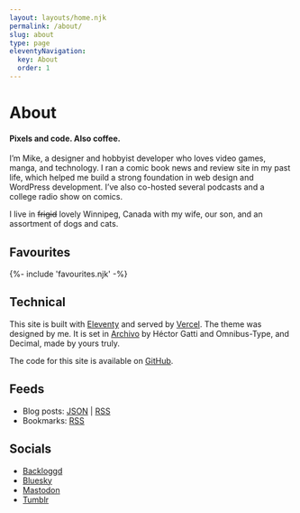 ```yaml
---
layout: layouts/home.njk
permalink: /about/
slug: about
type: page
eleventyNavigation:
  key: About
  order: 1
---
```


# About

#### Pixels and code. Also coffee.

I’m Mike, a designer and hobbyist developer who loves video games, manga, and technology. I ran a comic book news and review site in my past life, which helped me build a strong foundation in web design and WordPress development. I’ve also co-hosted several podcasts and a college radio show on comics.

I live in ~~frigid~~ lovely Winnipeg, Canada with my wife, our son, and an assortment of dogs and cats.

## Favourites

<div class="favourites-block">
	{%- include 'favourites.njk' -%}
</div>

## Technical

This site is built with [Eleventy](https://11ty.dev) and served by [Vercel](https://vercel.com). The theme was designed by me. It is set in [Archivo](https://www.omnibus-type.com/fonts/archivo/) by Héctor Gatti and Omnibus-Type, and Decimal, made by yours truly.

The code for this site is available on [GitHub](https://github.com/heymikehaynes/crashthearcade).

## Feeds

* Blog posts: [JSON](/feed/feed.json) | [RSS](/feed/feed.xml)
* Bookmarks: [RSS](https://saved.crashthearcade.com/feeds/shared)

## Socials

* [Backloggd](https://www.backloggd.com/u/crashthearcade)
* [Bluesky](https://bsky.app/profile/crashthearcade.com)
* [Mastodon](https://mastodon.social/@crashthearcade)
* [Tumblr](https://www.tumblr.com/crashthearcade)
